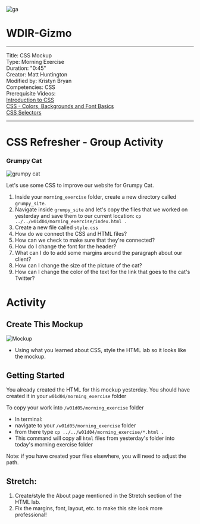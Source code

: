 ![ga](http://mobbook.generalassemb.ly/ga_cog.png)

# WDIR-Gizmo

---
Title: CSS Mockup <br>
Type: Morning Exercise<br>
Duration: "0:45"<br>
Creator: Matt Huntington<br>
    Modified by: Kristyn Bryan <br>
Competencies: CSS <br>
Prerequisite Videos: <br>
[Introduction to CSS](https://www.youtube.com/watch?v=xWiT2TWCFjc&index=3&list=PLdnONIhPScST0Vy4LrIZiYKpFNoxgyH7J)<br>
[CSS - Colors, Backgrounds and Font Basics](https://www.youtube.com/watch?v=UMMHsQPmfug&index=4&list=PLdnONIhPScST0Vy4LrIZiYKpFNoxgyH7J)<br>
[CSS Selectors](https://www.youtube.com/watch?v=g0Aq2kP5-CY&index=5&list=PLdnONIhPScST0Vy4LrIZiYKpFNoxgyH7J)<br>



---
# CSS Refresher - Group Activity
### Grumpy Cat

![grumpy cat](https://www.askideas.com/media/51/Smiles-Are-Contagious-Dont-Worry-I-Am-Vaccinated-Funny-Grumpy-Cat-Meme-Image.jpg)

Let's use some CSS to improve our website for Grumpy Cat.

1) Inside your `morning_exercise` folder, create a new directory called `grumpy_site`. 
2) Navigate inside `grumpy_site` and let's copy the files that we worked on yesterday and save them to our current location:
 `cp ../../w01d04/morning_exercise/index.html .`
3) Create a new file called `style.css`
4) How do we connect the CSS and HTML files?
5) How can we check to make sure that they're connected?
4) How do I change the font for the header?
5) What can I do to add some margins around the paragraph about our client?
6) How can I change the size of the picture of the cat?
7) How can I change the color of the text for the link that goes to the cat's Twitter? 

# Activity

## Create This Mockup
 ![Mockup](https://i.imgur.com/XLnBkER.png)
- Using what you learned about CSS, style the HTML lab so it looks like the mockup.

## Getting Started
You already created the HTML for this mockup yesterday. You should have created it in your `w01d04/morning_exercise` folder

To copy your work into
`/w01d05/morning_exercise` folder

- In terminal:
 - navigate to your `/w01d05/morning_exercise` folder
 - from there type `cp ../../w01d04/morning_exercise/*.html .`
 - This command will copy all `html` files from yesterday's folder into today's morning exercise folder

 Note: if you have created your files elsewhere, you will need to adjust the path.

## Stretch:

1. Create/style the About page mentioned in the Stretch section of the HTML lab.
2. Fix the margins, font, layout, etc. to make this site look more professional!
